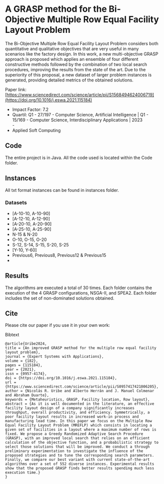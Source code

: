 # A GRASP method for the Bi-Objective Multiple Row Equal Facility Layout Problem

The Bi-Objective Multiple Row Equal Facility Layout Problem considers both quantitative and qualitative objectives that are very useful in many scenarios like the factory design. In this work, a new multi-objective GRASP approach is proposed which applies an ensemble of four different constructive methods followed by the combination of two local search procedures, improving the results from the state of the art. Due to the superiority of this proposal, a new dataset of larger problem instances is generated, providing detailed metrics of the obtained solutions.

Paper link: [https://www.sciencedirect.com/science/article/pii/S1568494624006719](https://doi.org/10.1016/j.eswa.2021.115184)


* Impact Factor: 7.2  
* Quartil: Q1 - 27/197 - Computer Science, Artificial Intelligence | Q1 - 15/169 - Computer Science, Interdisciplinary Applications | 2023  <br> -
* Applied Soft Computing

## Code
The entire project is in Java. All the code used is located within the Code folder.

## Instances
All txt format instances can be found in instances folder.

### Datasets
+ [A-10-10, A-10-90]
+ [A-12-10, A-12-90]
+ [A-20-10, A-20-90]
+ [A-25-10, A-25-90]
+ N-15 & N-20
+ O-10, O-15, O-20
+ S-12, S-14, S-15, S-20, S-25
+ [Y-10, Y-60]
+ Previous6, Previous8, Previous12 & Previous15
+ 
## Results
The algorithms are executed a total of 30 times. 
Each folder contains the execution of the 4 GRASP configurations, NSGA-II, and SPEA2. 
Each folder includes the set of non-dominated solutions obtained.
 
## Cite
Please cite our paper if you use it in your own work:

Bibtext
```
@article{Uribe2024,
title = {An improved GRASP method for the multiple row equal facility layout problem},
journal = {Expert Systems with Applications},
volume = {182},
pages = {115184},
year = {2021},
issn = {0957-4174},
doi = {https://doi.org/10.1016/j.eswa.2021.115184},
url = {https://www.sciencedirect.com/science/article/pii/S0957417421006205},
author = {Nicolás R. Uribe and Alberto Herrán and J. Manuel Colmenar and Abraham Duarte},
keywords = {Metaheuristics, GRASP, Facility location, Row layout},
abstract = {As it is well documented in the literature, an effective facility layout design of a company significantly increases throughput, overall productivity, and efficiency. Symmetrically, a poor facility layout results in increased work-in process and manufacturing lead time. In this paper we focus on the Multiple Row Equal Facility Layout Problem (MREFLP) which consists in locating a given set of facilities in a layout where a maximum number of rows is fixed. We propose a Greedy Randomized Adaptive Search Procedure (GRASP), with an improved local search that relies on an efficient calculation of the objective function, and a probabilistic strategy to select those solutions that will be improved. We conduct a through preliminary experimentation to investigate the influence of the proposed strategies and to tune the corresponding search parameters. Finally, we compare our best variant with current state-of-the-art algorithms over a set of 552 diverse instances. Experimental results show that the proposed GRASP finds better results spending much less execution time.}
}
```
<!-- 
MDPI and ACS Style
```
Lozano-Osorio, I.; Sánchez-Oro, J.; Duarte, A.; Cordón, Ó. A Quick GRASP-Based Method for Influence Maximization in Social Networks. Journal of Ambient Intelligence and Humanized Computing 2021. https://doi.org/10.1007/s12652-021-03510-4.
```

AMA Style
```
Lozano-Osorio I, Sánchez-Oro J, Duarte A, Cordón Ó. A quick GRASP-based method for influence maximization in social networks. J Ambient Intell Human Comput. 2021.
```

Chicago/Turabian Style
```
Lozano-Osorio, Isaac, Jesús Sánchez-Oro, Abraham Duarte, and Óscar Cordón. “A Quick GRASP-Based Method for Influence Maximization in Social Networks.” Journal of Ambient Intelligence and Humanized Computing, September 30, 2021. https://doi.org/10.1007/s12652-021-03510-4.
```
-->

 
